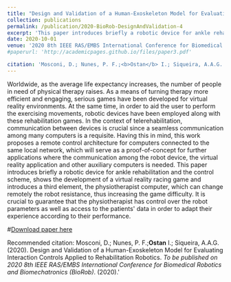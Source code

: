 ```yaml
---
title: "Design and Validation of a Human-Exoskeleton Model for Evaluating Interaction Controls Applied to Rehabilitation Robotics"
collection: publications
permalink: /publication/2020-BioRob-DesignAndValidation-4
excerpt: 'This paper introduces briefly a robotic device for ankle rehabilitation and the control scheme, shows the development of a virtual reality racing game and introduces a third element, the physiotherapist computer, which can change remotely the robot resistance, thus increasing the game difficulty.'
date: 2020-10-01
venue: '2020 8th IEEE RAS/EMBS International Conference for Biomedical Robotics and Biomechatronics (BioRob)'
#paperurl: 'http://academicpages.github.io/files/paper3.pdf'

citation: 'Mosconi, D.; Nunes, P. F.;<b>Ostan</b> I.; Siqueira, A.A.G. (2020). &quot;Design and Validation of a Human-Exoskeleton Model for Evaluating Interaction Controls Applied to Rehabilitation Robotics.&quot; <i>To be published on 2020 8th IEEE RAS/EMBS International Conference for Biomedical Robotics and Biomechatronics (BioRob)</i>. (2020).'
---
```

Worldwide, as the average life expectancy increases, the number of people in need of physical therapy raises. As a means of turning therapy more efficient and engaging, serious games have been developed for virtual reality environments. At the same time, in order to aid the user to perform the exercising movements, robotic devices have been employed along with these rehabilitation games. In the context of telerehabilitation, communication between devices is crucial since a seamless communication among many computers is a requisite. 
Having this in mind, this work proposes a remote control architecture for computers connected to the same local network, which will serve as a proof-of-concept for further applications where the communication among the robot device, the virtual reality application and other auxiliary computers is needed. This paper introduces briefly a robotic device for ankle rehabilitation and the control scheme, shows the development of a virtual reality racing game and introduces a third element, the physiotherapist computer, which can change remotely the robot resistance, thus increasing the game difficulty. It is crucial to guarantee that the physiotherapist has control over the robot parameters as well as access to the patients' data in order to adapt their experience according to their performance.

#[Download paper here](http://academicpages.github.io/files/paper3.pdf)

Recommended citation: Mosconi, D.; Nunes, P. F.;<b>Ostan</b> I.; Siqueira, A.A.G. (2020). Design and Validation of a Human-Exoskeleton Model for Evaluating Interaction Controls Applied to Rehabilitation Robotics. <i>To be published on 2020 8th IEEE RAS/EMBS International Conference for Biomedical Robotics and Biomechatronics (BioRob)</i>. (2020).'